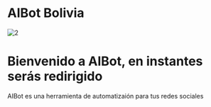 # AIBot Bolivia 
![2](https://user-images.githubusercontent.com/68507491/87880011-4bbe0380-c9bc-11ea-8449-ca724663beb0.png)

<h1> Bienvenido a AIBot, en instantes serás redirigido </h1> 
<body2> AIBot es una herramienta de automatizaión para tus redes sociales </body2>
